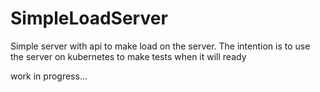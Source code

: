 # SimpleLoadServer
Simple server with api to make load on the server. 
The intention is to use the server on kubernetes to make tests when it will ready

work in progress...
